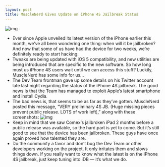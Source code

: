```yaml
---
layout: post
title: MuscleNerd Gives Update on iPhone 4S Jailbreak Status
---
```

![img](http://media.idownloadblog.com/wp-content/uploads/2011/10/434803862-e1319788150762.png)
* Ever since Apple unveiled its latest version of the iPhone earlier this month, we’ve all been wondering one thing: when will it be jailbroken? And now that some of us have had the device for two weeks, we’re definitely ready to start hacking.
* Tweaks are being updated with iOS 5 compatibility, and new utilities are being introduced that are specific to the new software. So how long must us iPhone 4S users wait until we can access this stuff? Luckily, MuscleNerd has some info for us…
* The Dev Team frontman gave up some details on his Twitter account late last night regarding the status of the iPhone 4S jailbreak. The good news is that the Team has managed to exploit Apple’s latest smartphone and install Cydia.
* The bad news is, that seems to be as far as they’ve gotten. MuscleNerd posted this message, “VERY preliminary 4S JB. (Huge missing pieces prevent public release. LOTS of work left),” along with these screenshots:
![img](http://media.idownloadblog.com/wp-content/uploads/2011/10/jailbreak-iphone-4s.png)
* Keep in mind that we saw Comex‘s jailbroken iPad 2 months before a public release was available, so the hard part is yet to come. But it’s still good to see that the device has been jailbroken. These guys have once again proved how talented they are.
* Do the community a favor and don’t bug the Dev Team or other developers working on the project. It only irritates them and slows things down. If you really want to know what the latest is on the iPhone 4S jailbreak, just keep tuning into iDB — it’s what we do.

